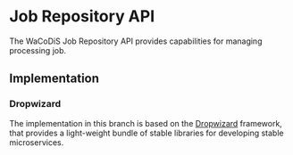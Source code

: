 # Job Repository API
The WaCoDiS Job Repository API provides capabilities for managing processing job.
## Implementation
### Dropwizard
The implementation in this branch is based on the [Dropwizard](https://www.dropwizard.io) framework, that provides a light-weight bundle of stable libraries for developing stable microservices.
